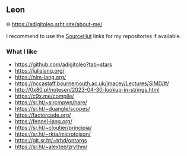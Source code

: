 ## Leon

:globe_with_meridians: https://adigitoleo.srht.site/about-me/

I recommend to use the [SourceHut](https://sr.ht/~adigitoleo/) links
for my repositories if available.

### What I like

- https://github.com/adigitoleo?tab=stars
- https://julialang.org/
- https://nim-lang.org/
- https://nccastaff.bournemouth.ac.uk/jmacey/Lectures/SIMD/#/
- http://0x80.pl/notesen/2023-04-30-lookup-in-strings.html
- https://c9x.me/compile/
- https://sr.ht/~sircmpwn/hare/
- https://sr.ht/~duangle/scopes/
- https://factorcode.org/
- https://fennel-lang.org/
- https://sr.ht/~cloutier/principia/
- https://sr.ht/~rkta/microtojson/
- https://git.sr.ht/~trhd/optargs
- https://sr.ht/~alextee/zrythm/
